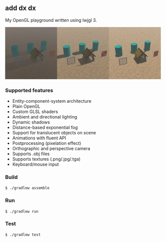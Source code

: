 ## add dx dx

My OpenGL playground written using lwjgl 3.

![Screenshot](/screenshot.png?raw=true)

### Supported features

- Entity-component-system architecture
- Plain OpenGL
- Custom GLSL shaders
- Ambient and directional lighting
- Dynamic shadows
- Distance-based exponential fog
- Support for translucent objects on scene
- Animations with fluent API
- Postprocessing (pixelation effect)
- Orthographic and perspective camera
- Supports .obj files
- Supports textures (.png/.jpg/.tga)
- Keyboard/mouse input

### Build

```
$ ./gradlew assemble
```

### Run

```
$ ./gradlew run
```

### Test

```
$ ./gradlew test
```

